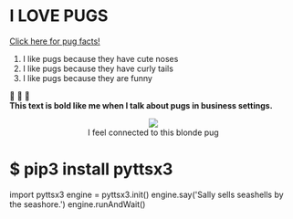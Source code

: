 # I LOVE PUGS  
[Click here for pug facts!](https://www.akc.org/dog-breeds/pug/)  
1. I like pugs because they have cute noses  
2. I like pugs because they have curly tails  
3. I like pugs because they are funny  

:heartbeat:  :yellow_heart:  :star2:  
<strong>This text is bold like me when I talk about pugs in business settings.</strong>
<figure align= "center">
    <img src="https://i.pinimg.com/736x/75/bf/ac/75bfac50af19b5e5657f339656817776--blondes-pug.jpg"/>
    <figcaption>I feel connected to this blonde pug</figcaption>
</figure>  

# $ pip3 install pyttsx3
import pyttsx3
engine = pyttsx3.init()
engine.say('Sally sells seashells by the seashore.')
engine.runAndWait()
